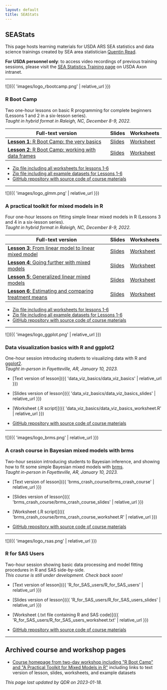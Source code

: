 ```yaml
---
layout: default
title: SEAStats
---
```


## SEAStats

This page hosts learning materials for USDA ARS SEA statistics and data science trainings created by SEA area statistician [Quentin Read](https://quentinread.com). 

**For USDA personnel only**: to access video recordings of previous training sessions, please visit the [SEA Statistics Training page](https://axon.ars.usda.gov/SEA/Pages/SEA-Statistics-Workshop.aspx) on USDA Axon intranet.

-----

<div id="rbootcamp"></div>
![]({{ 'images/logo_rbootcamp.png' | relative_url }})

### R Boot Camp

Two one-hour lessons on basic R programming for complete beginners (Lessons 1 and 2 in a six-lesson series).  
*Taught in hybrid format in Raleigh, NC, December 8-9, 2022.*

Full-text version                                                      | Slides                                          | Worksheets
---------------------------------------------------------------------- | ----------------------------------------------- | ------------------------
[**Lesson 1**: R Boot Camp: the very basics](https://qdread.github.io/glmm-workshop-dec2022/lessons/lesson1)          | [Slides](https://qdread.github.io/glmm-workshop-dec2022/slides/lesson1) | [Worksheet](https://github.com/qdread/glmm-workshop-dec2022/raw/main/worksheet_files/lesson1_worksheet.R)
[**Lesson 2**: R Boot Camp: working with data frames](https://qdread.github.io/glmm-workshop-dec2022/lessons/lesson2) | [Slides](https://qdread.github.io/glmm-workshop-dec2022/slides/lesson2) | [Worksheet](https://github.com/qdread/glmm-workshop-dec2022/raw/main/worksheet_files/lesson2_worksheet.R)

- [Zip file including all worksheets for lessons 1-6](https://qdread.github.io/glmm-workshop-dec2022/public/worksheets.zip)
- [Zip file including all example datasets for Lessons 1-6](https://qdread.github.io/glmm-workshop-dec2022/public/datasets.zip)
- [GitHub repository with source code of course materials](https://github.com/qdread/glmm-workshop-dec2022)

-----

<div id="mixedmodelsinr"></div>
![]({{ 'images/logo_glmm.png' | relative_url }})

### A practical toolkit for mixed models in R

Four one-hour lessons on fitting simple linear mixed models in R (Lessons 3 and 4 in a six-lesson series).  
*Taught in hybrid format in Raleigh, NC, December 8-9, 2022.*

Full-text version                                                         | Slides                                          | Worksheets
------------------------------------------------------------------------- | ----------------------------------------------- | --------------------------
[**Lesson 3**: From linear model to linear mixed model](https://qdread.github.io/glmm-workshop-dec2022/lessons/lesson3)          | [Slides](https://qdread.github.io/glmm-workshop-dec2022/slides/lesson3) | [Worksheet](https://github.com/qdread/glmm-workshop-dec2022/raw/main/worksheet_files/lesson3_worksheet.R)
[**Lesson 4**: Going further with mixed models](https://qdread.github.io/glmm-workshop-dec2022/lessons/lesson4)          | [Slides](https://qdread.github.io/glmm-workshop-dec2022/slides/lesson4) | [Worksheet](https://github.com/qdread/glmm-workshop-dec2022/raw/main/worksheet_files/lesson4_worksheet.R)
[**Lesson 5**: Generalized linear mixed models](https://qdread.github.io/glmm-workshop-dec2022/lessons/lesson5)          | [Slides](https://qdread.github.io/glmm-workshop-dec2022/slides/lesson5) | [Worksheet](https://github.com/qdread/glmm-workshop-dec2022/raw/main/worksheet_files/lesson5_worksheet.R)
[**Lesson 6**: Estimating and comparing treatment means](https://qdread.github.io/glmm-workshop-dec2022/lessons/lesson6)          | [Slides](https://qdread.github.io/glmm-workshop-dec2022/slides/lesson6) | [Worksheet](https://github.com/qdread/glmm-workshop-dec2022/raw/main/worksheet_files/lesson6_worksheet.R)

- [Zip file including all worksheets for lessons 1-6](https://qdread.github.io/glmm-workshop-dec2022/public/worksheets.zip)
- [Zip file including all example datasets for Lessons 1-6](https://qdread.github.io/glmm-workshop-dec2022/public/datasets.zip)
- [GitHub repository with source code of course materials](https://github.com/qdread/glmm-workshop-dec2022)

-----

<div id="ggplot2basics"></div>
![]({{ 'images/logo_ggplot.png' | relative_url }})

### Data visualization basics with R and ggplot2

One-hour session introducing students to visualizing data with R and [ggplot2](https://ggplot2.tidyverse.org/).  
*Taught in-person in Fayetteville, AR, January 10, 2023.*

- [Text version of lesson]({{ 'data_viz_basics/data_viz_basics' | relative_url }})
- [Slides version of lesson]({{ 'data_viz_basics/data_viz_basics_slides' | relative_url }})
- [Worksheet (.R script)]({{ 'data_viz_basics/data_viz_basics_worksheet.R' | relative_url }})

- [GitHub repository with source code of course materials](https://github.com/qdread/data-viz-basics)

-----

<div id="bayesianmixedmodels"></div>
![]({{ 'images/logo_brms.png' | relative_url }})

### A crash course in Bayesian mixed models with brms

Two-hour session introducing students to Bayesian inference, and showing how to fit some simple Bayesian mixed models with [brms](https://paul-buerkner.github.io/brms/).  
*Taught in-person in Fayetteville, AR, January 10, 2023.*

- [Text version of lesson]({{ 'brms_crash_course/brms_crash_course' | relative_url }})
- [Slides version of lesson]({{ 'brms_crash_course/brms_crash_course_slides' | relative_url }})
- [Worksheet (.R script)]({{ 'brms_crash_course/brms_crash_course_worksheet.R' | relative_url }})

- [GitHub repository with source code of course materials](https://github.com/qdread/brms-crash-course)

-----

<div id="rforsas"></div>
![]({{ 'images/logo_rsas.png' | relative_url }})

### R for SAS Users

Two-hour session showing basic data processing and model fitting procedures in R and SAS side-by-side.  
*This course is still under development. Check back soon!*

- [Text version of lesson]({{ 'R_for_SAS_users/R_for_SAS_users' | relative_url }})
- [Slides version of lesson]({{ 'R_for_SAS_users/R_for_SAS_users_slides' | relative_url }})
- [Worksheet (.txt file containing R and SAS code)]({{ 'R_for_SAS_users/R_for_SAS_users_worksheet.txt' | relative_url }})

- [GitHub repository with source code of course materials](https://github.com/qdread/R-for-SAS-users)

-----

## Archived course and workshop pages

- [Course homepage from two-day workshop including "R Boot Camp" and "A Practical Toolkit for Mixed Models in R"](https://quentinread.com/glmm-workshop-dec2022) including links to text version of lesson, slides, worksheets, and example datasets

*This page last updated by QDR on 2023-01-18.*
